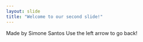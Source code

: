 ```yaml
---
layout: slide
title: "Welcome to our second slide!"
---
```

Made by Simone Santos
Use the left arrow to go back!
